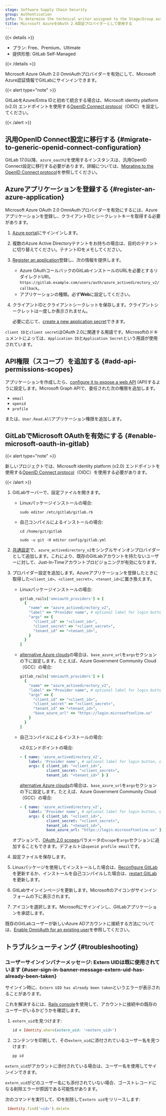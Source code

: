 ```yaml
---
stage: Software Supply Chain Security
group: Authentication
info: To determine the technical writer assigned to the Stage/Group associated with this page, see https://handbook.gitlab.com/handbook/product/ux/technical-writing/#assignments
title: Microsoft AzureをOAuth 2.0認証プロバイダーとして使用する
---
```


{{< details >}}

- プラン: Free、Premium、Ultimate
- 提供形態: GitLab Self-Managed

{{< /details >}}

Microsoft Azure OAuth 2.0 OmniAuthプロバイダーを有効にして、Microsoft Azure認証情報でGitLabにサインインできます。

{{< alert type="note" >}}

GitLabをAzure/Entra IDと初めて統合する場合は、Microsoft identity platform (v2.0) エンドポイントを使用する[OpenID Connect protocol](../administration/auth/oidc.md#configure-microsoft-azure)（OIDC）を設定してください。

{{< /alert >}}

## 汎用OpenID Connect設定に移行する {#migrate-to-generic-openid-connect-configuration}

GitLab 17.0以降、`azure_oauth2`を使用するインスタンスは、汎用OpenID Connect設定に移行する必要があります。詳細については、[Migrating to the OpenID Connect protocol](../administration/auth/oidc.md#migrate-to-generic-openid-connect-configuration)を参照してください。

## Azureアプリケーションを登録する {#register-an-azure-application}

Microsoft Azure OAuth 2.0 OmniAuthプロバイダーを有効にするには、Azureアプリケーションを登録し、クライアントIDとシークレットキーを取得する必要があります。

1. [Azure portal](https://portal.azure.com)にサインインします。
1. 複数のAzure Active Directoryテナントをお持ちの場合は、目的のテナントに切り替えてください。テナントIDをメモしてください。
1. [Register an application](https://learn.microsoft.com/en-us/entra/identity-platform/quickstart-register-app)登録し、次の情報を提供します。
   - Azure OAuthコールバックのGitLabインストールのURLを必要とするリダイレクトURI。`https://gitlab.example.com/users/auth/azure_activedirectory_v2/callback`。
   - アプリケーションの種類。必ず**Web**に設定してください。
1. クライアントIDとクライアントシークレットを保存します。クライアントシークレットは一度しか表示されません。

   必要に応じて、[create a new application secret](https://learn.microsoft.com/en-us/entra/identity-platform/howto-create-service-principal-portal#option-3-create-a-new-client-secret)できます。

`client ID`と`client secret`はOAuth 2.0に関連する用語です。Microsoftのドキュメントによっては、`Application ID`と`Application Secret`という用語が使用されています。

## API権限（スコープ）を追加する {#add-api-permissions-scopes}

アプリケーションを作成したら、[configure it to expose a web API](https://learn.microsoft.com/en-us/entra/identity-platform/quickstart-configure-app-expose-web-apis) (API)するように設定します。Microsoft Graph APIで、委任された次の権限を追加します。

- `email`
- `openid`
- `profile`

または、`User.Read.All`アプリケーション権限を追加します。

## GitLabでMicrosoft OAuthを有効にする {#enable-microsoft-oauth-in-gitlab}

{{< alert type="note" >}}

新しいプロジェクトでは、Microsoft identity platform (v2.0) エンドポイントを使用する[OpenID Connect protocol](../administration/auth/oidc.md#configure-microsoft-azure)（OIDC）を使用する必要があります。

{{< /alert >}}

1. GitLabサーバーで、設定ファイルを開きます。

   - Linuxパッケージインストールの場合:

     ```shell
     sudo editor /etc/gitlab/gitlab.rb
     ```

   - 自己コンパイルによるインストールの場合:

     ```shell
     cd /home/git/gitlab

     sudo -u git -H editor config/gitlab.yml
     ```

1. [共通設定](omniauth.md#configure-common-settings)で、`azure_activedirectory_v2`をシングルサインオンプロバイダーとして追加します。これにより、既存のGitLabアカウントを持たないユーザーに対して、Just-In-Timeアカウントプロビジョニングが有効になります。

1. プロバイダー設定を追加します。Azureアプリケーションを登録したときに取得した`<client_id>`、`<client_secret>`、`<tenant_id>`に置き換えます。

   - Linuxパッケージインストールの場合:

     ```ruby
     gitlab_rails['omniauth_providers'] = [
       {
         "name" => "azure_activedirectory_v2",
         "label" => "Provider name", # optional label for login button, defaults to "Azure AD v2"
         "args" => {
           "client_id" => "<client_id>",
           "client_secret" => "<client_secret>",
           "tenant_id" => "<tenant_id>",
         }
       }
     ]

     ```

   - [alternative Azure clouds](https://learn.microsoft.com/en-us/entra/identity-platform/authentication-national-cloud)の場合は、`base_azure_url`を`args`セクションの下に設定します。たとえば、Azure Government Community Cloud（GCC）の場合:

     ```ruby
     gitlab_rails['omniauth_providers'] = [
       {
         "name" => "azure_activedirectory_v2",
         "label" => "Provider name", # optional label for login button, defaults to "Azure AD v2"
         "args" => {
           "client_id" => "<client_id>",
           "client_secret" => "<client_secret>",
           "tenant_id" => "<tenant_id>",
           "base_azure_url" => "https://login.microsoftonline.us"
         }
       }
     ]
     ```

   - 自己コンパイルによるインストールの場合:

     v2.0エンドポイントの場合:

     ```yaml
     - { name: 'azure_activedirectory_v2',
         label: 'Provider name', # optional label for login button, defaults to "Azure AD v2"
         args: { client_id: "<client_id>",
                 client_secret: "<client_secret>",
                 tenant_id: "<tenant_id>" } }
     ```

     [alternative Azure clouds](https://learn.microsoft.com/en-us/entra/identity-platform/authentication-national-cloud)の場合は、`base_azure_url`を`args`セクションの下に設定します。たとえば、Azure Government Community Cloud（GCC）の場合:

     ```yaml
     - { name: 'azure_activedirectory_v2',
         label: 'Provider name', # optional label for login button, defaults to "Azure AD v2"
         args: { client_id: "<client_id>",
                 client_secret: "<client_secret>",
                 tenant_id: "<tenant_id>",
                 base_azure_url: "https://login.microsoftonline.us" } }
     ```

   オプションで、[OAuth 2.0 scopes](https://learn.microsoft.com/en-us/entra/identity-platform/v2-oauth2-auth-code-flow)パラメータの`scope`を`args`セクションに追加することもできます。デフォルトは`openid profile email`です。

1. 設定ファイルを保存します。

1. Linuxパッケージを使用してインストールした場合は、[Reconfigure GitLab](../administration/restart_gitlab.md#reconfigure-a-linux-package-installation)を更新するか、インストールを自己コンパイルした場合は、[restart GitLab](../administration/restart_gitlab.md#self-compiled-installations)を更新します。

1. GitLabサインインページを更新します。Microsoftのアイコンがサインインフォームの下に表示されます。

1. アイコンを選択します。Microsoftにサインインし、GitLabアプリケーションを承認します。

既存のGitLabユーザーが新しいAzure ADアカウントに接続する方法については、[Enable OmniAuth for an existing user](omniauth.md#enable-omniauth-for-an-existing-user)を参照してください。

## トラブルシューティング {#troubleshooting}

### ユーザーサインインバナーメッセージ: Extern UIDは既に使用されています {#user-sign-in-banner-message-extern-uid-has-already-been-taken}

サインイン時に、`Extern UID has already been taken`というエラーが表示されることがあります。

これを解決するには、[Rails console](../administration/operations/rails_console.md#starting-a-rails-console-session)を使用して、アカウントに接続中の既存のユーザーがいるかどうかを確認します。

1. `extern_uid`を見つけます:

   ```ruby
   id = Identity.where(extern_uid: '<extern_uid>')
   ```

1. コンテンツを印刷して、その`extern_uid`に添付されているユーザー名を見つけます:

   ```ruby
   pp id
   ```

`extern_uid`がアカウントに添付されている場合は、ユーザー名を使用してサインインできます。

`extern_uid`がどのユーザー名にも添付されていない場合、ゴーストレコードになる削除エラーが原因である可能性があります。

次のコマンドを実行して、IDを削除して`extern uid`をリリースします:

```ruby
 Identity.find('<id>').delete
```
